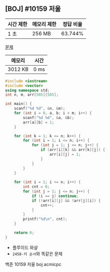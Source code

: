 ## [BOJ] #10159 저울

| 시간 제한 | 메모리 제한 | 정답 비율 |
| --------- | ----------- | --------- |
| 1 초      | 256 MB      | 63.744%   |

[문제](https://www.acmicpc.net/problem/10159)



| 메모리  | 시간 |
| ------- | ---- |
| 3012 KB | 0 ms |

```c++
#include <iostream>
#include <vector>
using namespace std;
int n, m, arr[505][505];

int main() {
	scanf("%d %d", &n, &m);
	for (int i = 0, a, b; i < m; i++) {
		scanf("%d %d", &a, &b);
		arr[a][b] = 1;
	}

	for (int k = 1; k <= n; k++) {
		for (int i = 1; i <= n; i++) {
			for (int j = 1; j <= n; j++) {
				if (arr[i][k] && arr[k][j]) {
					arr[i][j] = 1;
				}
			}
		}
	}
	
	for (int i = 1; i <= n; i++) {
		int cnt = 0;
		for (int j = 1; j <= n; j++) {
			if (i == j) continue;
			if (!arr[i][j] && !arr[j][i]) {
				cnt++;
			}
		}
		printf("%d\n", cnt);
	}

	return 0;
}
```

- 플루이드 와샬
- `2458-키 순서`와 똑같은 문제



백준 10159 저울 boj acmicpc

